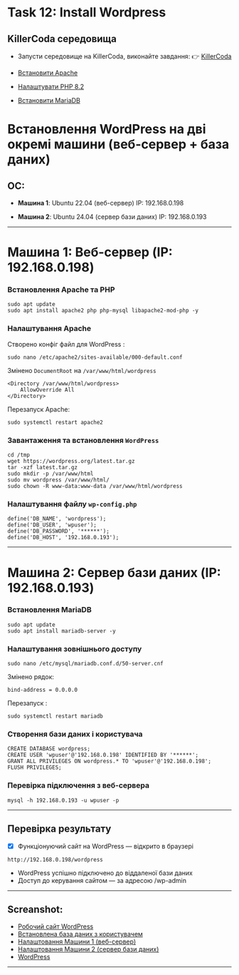 # Task 12: Install Wordpress

## KillerCoda середовища

- Запусти середовище на KillerCoda, виконайте завдання:
👉 [ KillerCoda](https://killercoda.com/online-marathon/course/DevOps_dev/Setup_LAMP)

- [Встановити Apache](https://drive.google.com/file/d/1rVwSLWPPwcX89QIhuoXaT7b5SCOklE56/view?usp=drive_link)
- [Налаштувати PHP 8.2](https://drive.google.com/file/d/1KrlGyWp2FCszbww-px3ddk6i3SDCfTpK/view?usp=drive_link)
- [Встановити MariaDB](https://drive.google.com/file/d/1J1XF-koNG_6EoQiB63fw18Y--TI8GZKK/view?usp=drive_link)




# Встановлення WordPress на дві окремі машини (веб-сервер + база даних)

## ОС:

- **Машина 1**: Ubuntu 22.04 (веб-сервер) IP: 192.168.0.198

- **Машина 2**: Ubuntu 24.04 (сервер бази даних) IP: 192.168.0.193

---

# Машина 1: Веб-сервер (IP: 192.168.0.198)

### Встановлення Apache та PHP

```
sudo apt update
sudo apt install apache2 php php-mysql libapache2-mod-php -y
```

### Налаштування Apache

Створено конфіг файл для WordPress :

```
sudo nano /etc/apache2/sites-available/000-default.conf
```

Змінено `DocumentRoot` на `/var/www/html/wordpress`

```
<Directory /var/www/html/wordpress>
    AllowOverride All
</Directory>
```

Перезапуск Apache:

```
sudo systemctl restart apache2
```

### Завантаження та встановлення `WordPress`

```
cd /tmp
wget https://wordpress.org/latest.tar.gz
tar -xzf latest.tar.gz
sudo mkdir -p /var/www/html
sudo mv wordpress /var/www/html/
sudo chown -R www-data:www-data /var/www/html/wordpress
```

### Налаштування файлу `wp-config.php`

```
define('DB_NAME', 'wordpress');
define('DB_USER', 'wpuser');
define('DB_PASSWORD', '******');
define('DB_HOST', '192.168.0.193');
```

---

# Машина 2: Сервер бази даних (IP: 192.168.0.193)

### Встановлення MariaDB

```
sudo apt update
sudo apt install mariadb-server -y
```

### Налаштування зовнішнього доступу

```
sudo nano /etc/mysql/mariadb.conf.d/50-server.cnf
```

Змінено рядок:

```
bind-address = 0.0.0.0
```

Перезапуск :

```
sudo systemctl restart mariadb

```

### Створення бази даних і користувача

```
CREATE DATABASE wordpress;
CREATE USER 'wpuser'@'192.168.0.198' IDENTIFIED BY '******';
GRANT ALL PRIVILEGES ON wordpress.* TO 'wpuser'@'192.168.0.198';
FLUSH PRIVILEGES;
```

### Перевірка підключення з веб-сервера

```
mysql -h 192.168.0.193 -u wpuser -p
```

---

## Перевірка результату

- [x] Функціонуючий сайт на WordPress — відкрито в браузері 

```
http://192.168.0.198/wordpress
```

- WordPress успішно підключено до віддаленої бази даних
- Доступ до керування сайтом — за адресою /wp-admin

---

## Screanshot:

- [Робочий сайт WordPress](https://drive.google.com/file/d/1lnMSlaflNVnjtKNA-KRw6HGthXSv-Odp/view?usp=drive_link)
- [Встановлена база даних з користувачем](https://drive.google.com/file/d/10FKROu5d3HJpPoxMvXIVnDQQW1xSm4sa/view?usp=drive_link)
- [Налаштовання Машини 1  (веб-сервер)](_https://drive.google.com/drive/folders/164daCsJ0yFK9VvhL8fgTl79a_wyFa96O?usp=drive_link)
- [Налаштовання Машини 2  (сервер бази даних)](https://drive.google.com/drive/folders/1RTldwFhvjz1s3InFUHBptrspALcxttsR?usp=drive_link)
- [WordPress](https://drive.google.com/drive/folders/1_QEJW-Q8r58LiGEXgFVYCF4jjeQTFYkJ?usp=drive_link)

---
